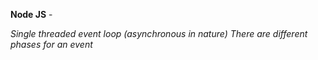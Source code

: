
**Node JS** - 

  *Single threaded event loop (asynchronous in nature)*
  *There are different phases for an event*
